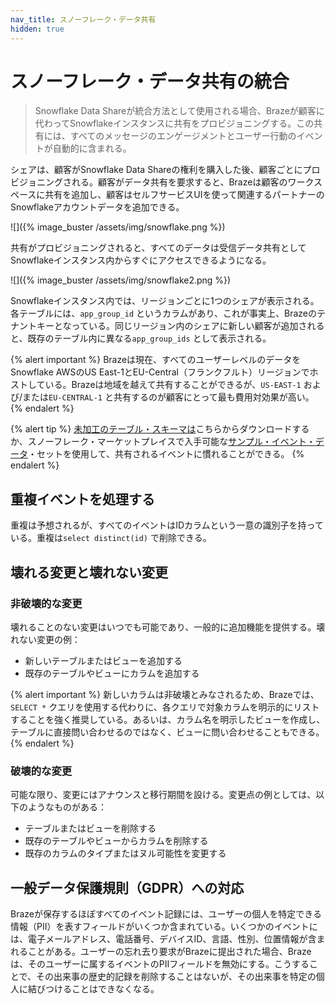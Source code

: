 ```yaml
---
nav_title: スノーフレーク・データ共有
hidden: true
---
```


# スノーフレーク・データ共有の統合

> Snowflake Data Shareが統合方法として使用される場合、Brazeが顧客に代わってSnowflakeインスタンスに共有をプロビジョニングする。この共有には、すべてのメッセージのエンゲージメントとユーザー行動のイベントが自動的に含まれる。

シェアは、顧客がSnowflake Data Shareの権利を購入した後、顧客ごとにプロビジョニングされる。顧客がデータ共有を要求すると、Brazeは顧客のワークスペースに共有を追加し、顧客はセルフサービスUIを使って関連するパートナーのSnowflakeアカウントデータを追加できる。

![]({% image_buster /assets/img/snowflake.png %})

共有がプロビジョニングされると、すべてのデータは受信データ共有としてSnowflakeインスタンス内からすぐにアクセスできるようになる。

![]({% image_buster /assets/img/snowflake2.png %})

Snowflakeインスタンス内では、リージョンごとに1つのシェアが表示される。各テーブルには、`app_group_id` というカラムがあり、これが事実上、Brazeのテナントキーとなっている。同じリージョン内のシェアに新しい顧客が追加されると、既存のテーブル内に異なる`app_group_ids` として表示される。

{% alert important %}
Brazeは現在、すべてのユーザーレベルのデータをSnowflake AWSのUS East-1とEU-Central（フランクフルト）リージョンでホストしている。Brazeは地域を越えて共有することができるが、`US-EAST-1` および/または`EU-CENTRAL-1` と共有するのが顧客にとって最も費用対効果が高い。
{% endalert %}

{% alert tip %}
[未加工のテーブル・スキーマは]({{site.baseurl}}/assets/download_file/data-sharing-raw-table-schemas.txt?ffbc5f5ca7092bc9ae26268aa0e711df)こちらからダウンロードするか、スノーフレーク・マーケットプレイスで入手可能な[サンプル・イベント・データ](https://app.snowflake.com/marketplace/listing/GZT0Z5I4XY0/braze-braze-user-event-demo-dataset)・セットを使用して、共有されるイベントに慣れることができる。
{% endalert %}

## 重複イベントを処理する

重複は予想されるが、すべてのイベントはIDカラムという一意の識別子を持っている。重複は`select distinct(id)` で削除できる。

## 壊れる変更と壊れない変更

### 非破壊的な変更

壊れることのない変更はいつでも可能であり、一般的に追加機能を提供する。壊れない変更の例：
- 新しいテーブルまたはビューを追加する
- 既存のテーブルやビューにカラムを追加する

{% alert important %}
新しいカラムは非破壊とみなされるため、Brazeでは、`SELECT *` クエリを使用する代わりに、各クエリで対象カラムを明示的にリストすることを強く推奨している。あるいは、カラム名を明示したビューを作成し、テーブルに直接問い合わせるのではなく、ビューに問い合わせることもできる。
{% endalert %}

### 破壊的な変更

可能な限り、変更にはアナウンスと移行期間を設ける。変更点の例としては、以下のようなものがある：
- テーブルまたはビューを削除する
- 既存のテーブルやビューからカラムを削除する
- 既存のカラムのタイプまたはヌル可能性を変更する

## 一般データ保護規則（GDPR）への対応

Brazeが保存するほぼすべてのイベント記録には、ユーザーの個人を特定できる情報（PII）を表すフィールドがいくつか含まれている。いくつかのイベントには、電子メールアドレス、電話番号、デバイスID、言語、性別、位置情報が含まれることがある。ユーザーの忘れ去り要求がBrazeに提出された場合、Brazeは、そのユーザーに属するイベントのPIIフィールドを無効にする。こうすることで、その出来事の歴史的記録を削除することはないが、その出来事を特定の個人に結びつけることはできなくなる。
